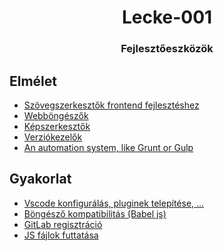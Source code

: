 <h1 align="center" style="border-bottom: none;"> Lecke-001</h1>
<h3 align="center">Fejlesztőeszközök</h3>

## Elmélet

- [Szövegszerkesztők frontend fejlesztéshez](./elm001/)
- [Webböngészők](./elm002/)
- [Képszerkesztők](./elm003/)
- [Verziókezelők](./elm004/)
- [An automation system, like Grunt or Gulp](./elm005/)


## Gyakorlat

- [Vscode konfigurálás, pluginek telepítése, ...](./gyak001/)
- [Böngésző kompatibilitás (Babel js)](./gyak002/)
- [GitLab regisztráció](./gyak003/)
- [JS fájlok futtatása](./gyak004/)